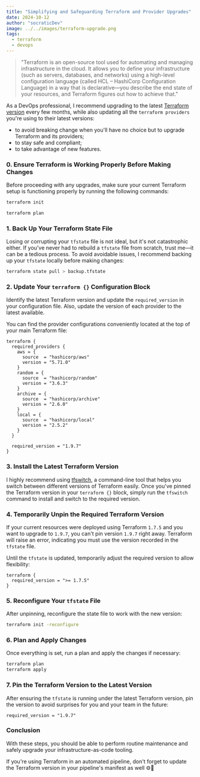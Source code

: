 ```yaml
---
title: "Simplifying and Safeguarding Terraform and Provider Upgrades"
date: 2024-10-12
author: "socraticDev"
image: ../../images/terraform-upgrade.png
tags:
  - terraform
  - devops
---
```


> "Terraform is an open-source tool used for automating and managing infrastructure in the cloud. It allows you to define your infrastructure (such as servers, databases, and networks) using a high-level configuration language (called HCL – HashiCorp Configuration Language) in a way that is declarative—you describe the end state of your resources, and Terraform figures out how to achieve that."

As a DevOps professional, I recommend upgrading to the latest [Terraform
version](https://developer.hashicorp.com/terraform/install) every few months,
while also updating all the `terraform providers` you're using to their latest
versions:

- to avoid breaking change when you'll have no choice but to upgrade Terraform
  and its providers;
- to stay safe and compliant;
- to take advantage of new features.

### 0. Ensure Terraform is Working Properly Before Making Changes

Before proceeding with any upgrades, make sure your current Terraform setup is functioning properly by running the following commands:

```bash
terraform init

terraform plan
```

### 1. Back Up Your Terraform State File

Losing or corrupting your `tfstate` file is not ideal, but it's not catastrophic either. If you've never had to rebuild a `tfstate` file from scratch, trust me—it can be a tedious process. To avoid avoidable issues, I recommend backing up your `tfstate` locally before making changes:

```bash
terraform state pull > backup.tfstate
```

### 2. Update Your `terraform {}` Configuration Block

Identify the latest Terraform version and update the `required_version` in your configuration file. Also, update the version of each provider to the latest available.

You can find the provider configurations conveniently located at the top of your main Terraform file:

```hcl
terraform {
  required_providers {
    aws = {
      source  = "hashicorp/aws"
      version = "5.71.0"
    }
    random = {
      source  = "hashicorp/random"
      version = "3.6.3"
    }
    archive = {
      source  = "hashicorp/archive"
      version = "2.6.0"
    }
    local = {
      source  = "hashicorp/local"
      version = "2.5.2"
    }
  }

  required_version = "1.9.7"
}
```

### 3. Install the Latest Terraform Version

I highly recommend using [tfswitch](https://tfswitch.warrensbox.com/), a command-line tool that helps you switch between different versions of Terraform easily. Once you've pinned the Terraform version in your `terraform {}` block, simply run the `tfswitch` command to install and switch to the required version.

### 4. Temporarily Unpin the Required Terraform Version

If your current resources were deployed using Terraform `1.7.5` and you want to upgrade to `1.9.7`, you can't pin version `1.9.7` right away. Terraform will raise an error, indicating you must use the version recorded in the `tfstate` file.

Until the `tfstate` is updated, temporarily adjust the required version to allow flexibility:

```hcl
terraform {
  required_version = ">= 1.7.5"
}
```

### 5. Reconfigure Your `tfstate` File

After unpinning, reconfigure the state file to work with the new version:

```bash
terraform init -reconfigure
```

### 6. Plan and Apply Changes

Once everything is set, run a plan and apply the changes if necessary:

```bash
terraform plan
terraform apply
```

### 7. Pin the Terraform Version to the Latest Version

After ensuring the `tfstate` is running under the latest Terraform version, pin the version to avoid surprises for you and your team in the future:

```hcl
required_version = "1.9.7"
```

### Conclusion

With these steps, you should be able to perform routine maintenance and safely upgrade your infrastructure-as-code tooling.

If you're using Terraform in an automated pipeline, don't forget to update the
Terraform version in your pipeline's manifest as well ⚙️🤖
